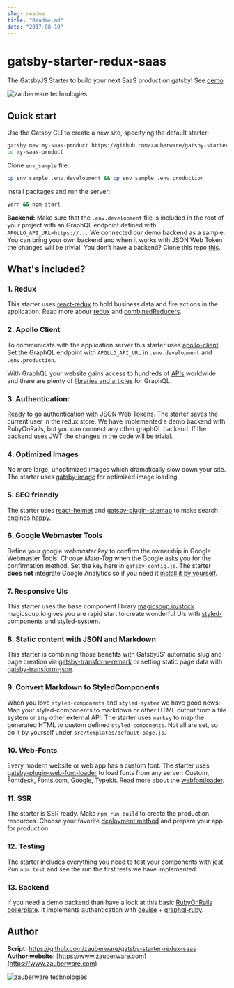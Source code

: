 ```yaml
---
slug: readme
title: "Readme.md"
date: "2017-08-10"
---
```

# gatsby-starter-redux-saas

The GatsbyJS Starter to build your next SaaS product on gatsby! See [demo](https://gatsby-redux.zauberware.com)

![zauberware technologies](https://github.com/zauberware/gatsby-starter-redux-saas/raw/master/static/website-preview.jpg)

## Quick start

Use the Gatsby CLI to create a new site, specifying the default starter:

```sh
gatsby new my-saas-product https://github.com/zauberware/gatsby-starter-redux-saas
cd my-saas-product
```

Clone `env_sample` file:

```sh
cp env_sample .env.development && cp env_sample .env.production
```

Install packages and run the server:

```sh
yarn && npm start
```


**Backend:** Make sure that the `.env.development` file is included in the root of your project with an GraphQL endpoint defined with `APOLLO_API_URL=https://...` We connected our demo backend as a sample. You can bring your own backend and when it works with JSON Web Token the changes will be trivial. You don't have a backend? Clone this repo [this](https://github.com/zauberware/rails-devise-graphql).


## What's included?

### 1. Redux
This starter uses [react-redux](https://github.com/reduxjs/react-redux) to hold business data and fire actions in the application. Read more abour [redux](https://redux.js.org/basics/usage-with-react) and [combinedReducers](https://redux.js.org/api/combinereducers).

### 2. Apollo Client
To communicate with the application server this starter uses [apollo-client](https://github.com/apollographql/apollo-client). Set the GraphQL endpoint with `APOLLO_API_URL` in `.env.development` and `.env.production`.

With GraphQL your website gains access to hundreds of [APIs](https://github.com/APIs-guru/graphql-apis) worldwide and there are plenty of [libraries and articles](https://github.com/chentsulin/awesome-graphql) for GraphQL.

### 3. Authentication:
Ready to go authentication with [JSON Web Tokens](https://jwt.io/introduction/). The starter saves the current user in the redux store. We have implemented a demo backend with RubyOnRails, but you can connect any other graphQL backend. If the backend  uses JWT the changes in the code will be trivial.

### 4. Optimized Images
No more large, unoptimized images which dramatically slow down your site. The starter uses [gatsby-image](https://github.com/gatsbyjs/gatsby/tree/master/packages/gatsby-image) for optimized image loading.

### 5. SEO friendly
 The starter uses [react-helmet](https://github.com/nfl/react-helmet) and [gatsby-plugin-sitemap](https://github.com/gatsbyjs/gatsby/tree/master/packages/gatsby-plugin-sitemap) to make search engines happy.

### 6. Google Webmaster Tools
Define your google *webmaster key* to confirm the ownership in Google Webmaster Tools. Choose *Meta-Tag* when the Google asks you for the confirmation method. Set the key here in `gatsby-config.js`. The starter **does not** integrate Google Analytics so if you need it [install it by yourself](https://www.gatsbyjs.org/packages/gatsby-plugin-google-analytics/).

### 7. Responsive UIs
This starter uses the base component library [magicsoup.io/stock](https://github.com/magicsoup-io/magicsoup-stock). magicsoup.io gives you are rapid start to create wonderful UIs with [styled-components](https://github.com/styled-components/styled-components) and [styled-system](https://github.com/jxnblk/styled-system).

### 8. Static content with JSON and Markdown
This starter is combining those benefits with GatsbyJS' automatic slug and page creation via [gatsby-transform-remark](https://www.styled-components.com/) or setting static page data with [gatsby-transform-json](https://www.styled-components.com/). 

### 9. Convert Markdown to StyledComponents
When you love `styled-components` and `styled-system` we have good news: Map your styled-components to markdown or other HTML output from a file system or any other external API. The starter uses `marksy` to map the generated HTML to custom defined `styled-components`. Not all are set, so do it by yourself under `src/templates/default-page.js`.

### 10. Web-Fonts
Every modern website or web app has a custom font. The starter uses [gatsby-plugin-web-font-loader](https://github.com/escaladesports/gatsby-plugin-web-font-loader) to load fonts from any server: Custom, Fontdeck, Fonts.com, Google, Typekit. Read more about the [webfontloader](https://github.com/typekit/webfontloader).

### 11. SSR
The starter is SSR ready. Make `npm run build` to create the production resources. Choose your favorite [deployment method](https://www.gatsbyjs.org/docs/deploying-and-hosting/) and prepare your app for production.

### 12. Testing
The starter includes everything you need to test your components with [jest](https://jestjs.io/docs/en/getting-started). Run `npm test` and see the run the first tests we have implemented.

### 13. Backend
If you need a demo backend than have a look at this basic [RubyOnRails boilerplate](https://github.com/zauberware/rails-devise-graphql). It implements authentication with  [devise](https://github.com/plataformatec/devise) + [graphql-ruby](https://graphql-ruby.org/getting_started).


## Author

__Script:__ <https://github.com/zauberware/gatsby-starter-redux-saas>  
__Author website:__ [https://www.zauberware.com](https://www.zauberware.com)    

![zauberware technologies](https://avatars3.githubusercontent.com/u/1753330?s=200&v=4)
